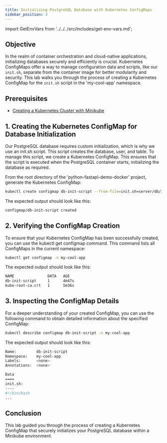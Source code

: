 ```yaml
---
title: Initializing PostgreSQL Database with Kubernetes ConfigMaps
sidebar_position: 3
---
```

import GetEnvVars from '../../../src/includes/get-env-vars.md';

## Objective
In the realm of container orchestration and cloud-native applications, initializing databases securely and efficiently is crucial. Kubernetes ConfigMaps offer a way to manage configuration data and scripts, like our `init.sh`, separate from the container image for better modularity and security. This lab walks you through the process of creating a Kubernetes ConfigMap for the `init.sh` script in the 'my-cool-app' namespace.

## Prerequisites
- [Creating a Kubernetes Cluster with Minikube](./minikube-create.md)

<!--This is a shared file at src/includes/get-env-vars.md that tells users to navigate to the 'python-fastapi-demo-docker' directory where their environment variables are sourced.-->
<GetEnvVars />

## 1. Creating the Kubernetes ConfigMap for Database Initialization
Our PostgreSQL database requires custom initialization, which is why we use an init.sh script. This script creates the database, user, and table. To manage this script, we create a Kubernetes ConfigMap. This ensures that the script is executed when the PostgreSQL container starts, initializing the database as required.

From the root directory of the 'python-fastapi-demo-docker' project, generate the Kubernetes ConfigMap:
```bash
kubectl create configmap db-init-script --from-file=init.sh=server/db/init.sh -n my-cool-app
```

The expected output should look like this:
```bash
configmap/db-init-script created
```

## 2. Verifying the ConfigMap Creation
To ensure that your Kubernetes ConfigMap has been successfully created, you can use the kubectl get configmap command. This command lists all ConfigMaps in the current namespace:
```bash
kubectl get configmap -n my-cool-app
```

The expected output should look like this:
```bash
NAME               DATA   AGE
db-init-script     1      4m47s
kube-root-ca.crt   1      5m36s
```

## 3. Inspecting the ConfigMap Details
For a deeper understanding of your created ConfigMap, you can use the following command to obtain detailed information about the specified ConfigMap:
```bash
kubectl describe configmap db-init-script -n my-cool-app
```

The expected output should look like this:
```bash
Name:         db-init-script
Namespace:    my-cool-app
Labels:       <none>
Annotations:  <none>

Data
====
init.sh:
----
#!/bin/bash
...
```

## Conclusion
This lab guided you through the process of creating a Kubernetes ConfigMap that securely initializes your PostgreSQL database within a Minikube environment. 
